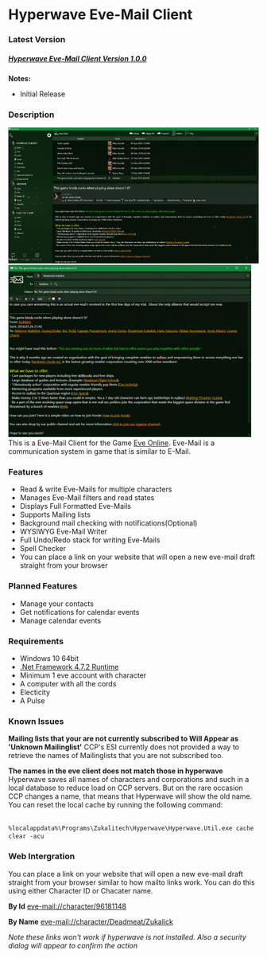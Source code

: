 # Hyperwave Eve-Mail Client
### Latest Version
##### [Hyperwave Eve-Mail Client Version 1.0.0](/?)
**Notes:**
 - Initial Release

### Description
[![Main Window](Doc/MailViewSmall.png)](Doc/MailView.png)
[![Mail Reply](Doc/MailReplySmall.png)](Doc/MailReply.png)
This is a Eve-Mail Client for the Game [Eve Online](https://www.eveonline.com/). Eve-Mail is a communication system in game that is similar to E-Mail.

### Features
 - Read & write Eve-Mails for multiple characters
 - Manages Eve-Mail filters and read states
 - Displays Full Formatted Eve-Mails
 - Supports Mailing lists
 - Background mail checking with notifications(Optional)
 - WYSIWYG Eve-Mail Writer
 - Full Undo/Redo stack for writing Eve-Mails
 - Spell Checker
 - You can place a link on your website that will open a new eve-mail draft straight from your browser
### Planned Features
 - Manage your contacts
 - Get notifications for calendar events
 - Manage calendar events
### Requirements
 - Windows 10 64bit
 - [.Net Framework 4.7.2 Runtime](https://dotnet.microsoft.com/download/dotnet-framework/thank-you/net472-web-installer)
 - Minimum 1 eve account with character
 - A computer with all the cords
 - Electicity
 - A Pulse
### Known Issues

**Mailing lists that your are not currently subscribed to Will Appear as 'Unknown Mailinglist'**
CCP's ESI currently does not provided a way to retrieve the names of Mailinglists that you are not subscribed too.

**The names in the eve client does not match those in hyperwave**
Hyperwave saves all names of characters and corporations and such in a local database to reduce load on CCP servers. But on the rare occasion CCP changes a name, that means that Hyperwave will show the old name. You can reset the local cache by running the following command:
```

%localappdata%\Programs\Zukalitech\Hyperwave\Hyperwave.Util.exe cache clear -acu

```

### Web Intergration 
You can place a link on your website that will open a new eve-mail draft straight from your browser similar to how mailto links work. You can do this using either Character ID or Chacater name.

**By Id**
[eve-mail://character/96181148](eve-mail://character/96181148)

**By Name**
[eve-mail://character/Deadmeat/Zukalick](eve-mail://character/Deadmeat/Zukalick)

*Note these links won't work if hyperwave is not installed. Also a security dialog will appear to confirm the action*